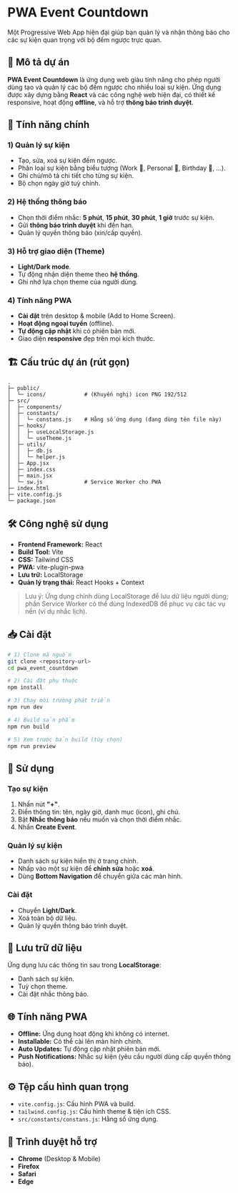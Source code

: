 # PWA Event Countdown

Một Progressive Web App hiện đại giúp bạn quản lý và nhận thông báo cho các sự kiện quan trọng với bộ đếm ngược trực quan.

## 📝 Mô tả dự án

**PWA Event Countdown** là ứng dụng web giàu tính năng cho phép người dùng tạo và quản lý các bộ đếm ngược cho nhiều loại sự kiện. Ứng dụng được xây dựng bằng **React** và các công nghệ web hiện đại, có thiết kế responsive, hoạt động **offline**, và hỗ trợ **thông báo trình duyệt**.

## 🎯 Tính năng chính

### 1) Quản lý sự kiện

- Tạo, sửa, xoá sự kiện đếm ngược.
- Phân loại sự kiện bằng biểu tượng (Work 💼, Personal 👤, Birthday 🎂, …).
- Ghi chú/mô tả chi tiết cho từng sự kiện.
- Bộ chọn ngày giờ tuỳ chỉnh.

### 2) Hệ thống thông báo

- Chọn thời điểm nhắc: **5 phút**, **15 phút**, **30 phút**, **1 giờ** trước sự kiện.
- Gửi **thông báo trình duyệt** khi đến hạn.
- Quản lý quyền thông báo (xin/cấp quyền).

### 3) Hỗ trợ giao diện (Theme)

- **Light/Dark mode**.
- Tự động nhận diện theme theo **hệ thống**.
- Ghi nhớ lựa chọn theme của người dùng.

### 4) Tính năng PWA

- **Cài đặt** trên desktop & mobile (Add to Home Screen).
- **Hoạt động ngoại tuyến** (offline).
- **Tự động cập nhật** khi có phiên bản mới.
- Giao diện **responsive** đẹp trên mọi kích thước.

## 🏗️ Cấu trúc dự án (rút gọn)

```text
.
├─ public/
│  └─ icons/            # (Khuyến nghị) icon PNG 192/512
├─ src/
│  ├─ components/
│  ├─ constants/
│  │  └─ constans.js    # Hằng số ứng dụng (đang dùng tên file này)
│  ├─ hooks/
│  │  ├─ useLocalStorage.js
│  │  └─ useTheme.js
│  ├─ utils/
│  │  ├─ db.js
│  │  └─ helper.js
│  ├─ App.jsx
│  ├─ index.css
│  ├─ main.jsx
│  └─ sw.js             # Service Worker cho PWA
├─ index.html
├─ vite.config.js
└─ package.json
```

## 🛠️ Công nghệ sử dụng

- **Frontend Framework:** React
- **Build Tool:** Vite
- **CSS:** Tailwind CSS
- **PWA:** vite-plugin-pwa
- **Lưu trữ:** LocalStorage
- **Quản lý trạng thái:** React Hooks + Context

> Lưu ý: Ứng dụng chính dùng LocalStorage để lưu dữ liệu người dùng; phần Service Worker có thể dùng IndexedDB để phục vụ các tác vụ nền (ví dụ nhắc lịch).

## 📥 Cài đặt

```bash
# 1) Clone mã nguồn
git clone <repository-url>
cd pwa_event_countdown

# 2) Cài đặt phụ thuộc
npm install

# 3) Chạy môi trường phát triển
npm run dev

# 4) Build sản phẩm
npm run build

# 5) Xem trước bản build (tùy chọn)
npm run preview
```

## 🚀 Sử dụng

### Tạo sự kiện

1. Nhấn nút **"+"**.
2. Điền thông tin: tên, ngày giờ, danh mục (icon), ghi chú.
3. Bật **Nhắc thông báo** nếu muốn và chọn thời điểm nhắc.
4. Nhấn **Create Event**.

### Quản lý sự kiện

- Danh sách sự kiện hiển thị ở trang chính.
- Nhấp vào một sự kiện để **chỉnh sửa** hoặc **xoá**.
- Dùng **Bottom Navigation** để chuyển giữa các màn hình.

### Cài đặt

- Chuyển **Light/Dark**.
- Xoá toàn bộ dữ liệu.
- Quản lý quyền thông báo trình duyệt.

## 💾 Lưu trữ dữ liệu

Ứng dụng lưu các thông tin sau trong **LocalStorage**:

- Danh sách sự kiện.
- Tuỳ chọn theme.
- Cài đặt nhắc thông báo.

## 🌐 Tính năng PWA

- **Offline:** Ứng dụng hoạt động khi không có internet.
- **Installable:** Có thể cài lên màn hình chính.
- **Auto Updates:** Tự động cập nhật phiên bản mới.
- **Push Notifications:** Nhắc sự kiện (yêu cầu người dùng cấp quyền thông báo).

## ⚙️ Tệp cấu hình quan trọng

- `vite.config.js`: Cấu hình PWA và build.
- `tailwind.config.js`: Cấu hình theme & tiện ích CSS.
- `src/constants/constans.js`: Hằng số ứng dụng.

## 📱 Trình duyệt hỗ trợ

- **Chrome** (Desktop & Mobile)
- **Firefox**
- **Safari**
- **Edge**
